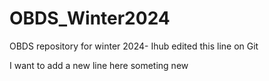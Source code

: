 # OBDS_Winter2024

OBDS repository for winter 2024- Ihub edited this line on Git

I want to add a new line here
someting new
